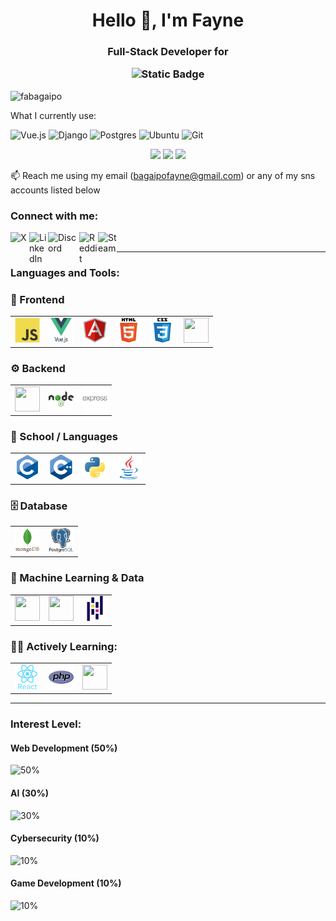 <h1 align="center">Hello 👋, I'm Fayne</h1>
<h3 align="center">
  
  Full-Stack Developer for

![Static Badge](https://img.shields.io/badge/HQZen-%230374C7?style=for-the-badge&logo=data%3Aimage%2Fpng%3Bbase64%2CiVBORw0KGgoAAAANSUhEUgAAAC0AAAAtCAMAAAANxBKoAAAAOVBMVEUAj%2FX7%2Fv6z4PeS0PYCkPcAiPE5p%2FX%2F%2F%2F%2F%2B%2F%2F8AivWHzPQbmO%2B75PdfuPHo9%2FtEqenG6vig2fPV7%2FcJUyNhAAABMklEQVRIx%2B2VzXLDIAyEwZYsCf%2FE7fs%2FbCXkJjgG0s700pnswQf587IjEA7hrf8gNImUJZBcxCs8p9G0lq9wzbU0yxMsE2UtCAW9eHG60tFEw8l7oFyt0MSR%2BUoTqzdWaOazN9zpmjdTQQME0dxRY%2FMrGgBxXgdz1iW7uc013MbNG9KiPXe2TbtyMTrcSyI5ga3k3rFJM%2B05QXTUvuBWTwxh%2BmY5ByHq0Jb9sNXH9nGzjrf6TcfDvojLOuO8dXLnFuQEn2nS84u7bSa3cx8JAoq2MmW4SVuCXRNo13U%2FZenSTFuaAioIhvupatJRp0GcNTkde7TPDjzOd8d7KCbtkQR%2FRbfn8oluzeVl5qE58%2Ff7RIobQtYxVe8TNXJB5a6qXFa%2BIXAqHdWfyWldAt6%2FiT%2FSF9WPEQeg4K2JAAAAAElFTkSuQmCC&link=hqzen.com)
</h3>

<p align="left"> 
  <img src="https://komarev.com/ghpvc/?username=fabagaipo&label=Profile%20views&color=0e75b6&style=flat" alt="fabagaipo" />

  What I currently use:
  
  ![Vue.js](https://img.shields.io/badge/vuejs-%2335495e.svg?style=for-the-badge&logo=vuedotjs&logoColor=%234FC08D)
  ![Django](https://img.shields.io/badge/django-%23092E20.svg?style=for-the-badge&logo=django&logoColor=white)
  ![Postgres](https://img.shields.io/badge/postgres-%23316192.svg?style=for-the-badge&logo=postgresql&logoColor=white)
  ![Ubuntu](https://img.shields.io/badge/Ubuntu-E95420?style=for-the-badge&logo=ubuntu&logoColor=white)
  ![Git](https://img.shields.io/badge/git-%23F05033.svg?style=for-the-badge&logo=git&logoColor=white)

</p>

<p align="center"> 
  <img width="200px" src="https://media1.tenor.com/m/BP70qe8X0J8AAAAC/crycat-crying-cat.gif" />
  <img width="335px" src="https://media1.tenor.com/m/bCfpwMjfAi0AAAAC/cat-typing.gif" />
  <img width="200" src="https://media.tenor.com/9x_peML9tKQAAAAM/sad-cat.gif" />
</p>

📫 Reach me using my email (bagaipofayne@gmail.com) or any of my sns accounts listed below

<h3 align="left">Connect with me:</h3>
<p align="left">
    <a href="https://x.com/infaynety" target="_blank"><img align="left" alt="X" width="30px" src="https://upload.wikimedia.org/wikipedia/commons/thumb/c/ce/X_logo_2023.svg/640px-X_logo_2023.svg.png" /></a>
    <a href="https://linkedin.com/in/fabagaipo" target="_blank"><img align="left" alt="LinkedIn" width="30px" src="https://upload.wikimedia.org/wikipedia/commons/c/ca/LinkedIn_logo_initials.png" /></a>
    <a href="http://discordapp.com/users/548838201549258772" target="_blank"><img align="left" alt="Discord" width="50px" src="https://logos-world.net/wp-content/uploads/2020/12/Discord-Logo-700x394.png" /></a>
    <a href="https://reddit.com/user/fayayay" target="_blank"><img align="left" alt="Reddit" width="30px" src="https://upload.wikimedia.org/wikipedia/commons/thumb/a/aa/Snoo.svg/640px-Snoo.svg.png" /></a>
    <a href="https://steamcommunity.com/id/yippiefay/" target="_blank"><img align="left" alt="Steam" width="30px" src="https://upload.wikimedia.org/wikipedia/commons/thumb/8/83/Steam_icon_logo.svg/800px-Steam_icon_logo.svg.png" /></a>
</p>

<br />

---

<h3 align="left">Languages and Tools:</h3>

### 🚀 Frontend
<table>
  <tr>
    <td align="center">
      <a href="https://developer.mozilla.org/en-US/docs/Web/JavaScript" target="_blank" rel="noreferrer">
        <img src="https://raw.githubusercontent.com/devicons/devicon/master/icons/javascript/javascript-original.svg" width="40" height="40"/>
      </a>
    </td>
    <td align="center">
      <a href="https://vuejs.org/" target="_blank" rel="noreferrer">
        <img src="https://raw.githubusercontent.com/devicons/devicon/master/icons/vuejs/vuejs-original-wordmark.svg" width="40" height="40"/>
      </a>
    </td>
    <td align="center">
      <a href="https://angularjs.org/" target="_blank" rel="noreferrer">
        <img src="https://raw.githubusercontent.com/devicons/devicon/master/icons/angularjs/angularjs-original.svg" width="40" height="40"/>
      </a>
    </td>
    <td align="center">
      <a href="https://www.w3.org/html/" target="_blank" rel="noreferrer">
        <img src="https://raw.githubusercontent.com/devicons/devicon/master/icons/html5/html5-original-wordmark.svg" width="40" height="40"/>
      </a>
    </td>
    <td align="center">
      <a href="https://www.w3schools.com/css/" target="_blank" rel="noreferrer">
        <img src="https://raw.githubusercontent.com/devicons/devicon/master/icons/css3/css3-original-wordmark.svg" width="40" height="40"/>
      </a>
    </td>
    <td align="center">
      <a href="https://getbootstrap.com" target="_blank" rel="noreferrer">
        <img src="https://upload.wikimedia.org/wikipedia/commons/b/b2/Bootstrap_logo.svg" width="40" height="40"/>
      </a>
    </td>
  </tr>
</table>

### ⚙️ Backend
<table>
  <tr>
    <td align="center">
      <a href="https://www.djangoproject.com/" target="_blank" rel="noreferrer">
        <img src="https://cdn.worldvectorlogo.com/logos/django.svg" width="40" height="40"/>
      </a>
    </td>
    <td align="center">
      <a href="https://nodejs.org" target="_blank" rel="noreferrer">
        <img src="https://raw.githubusercontent.com/devicons/devicon/master/icons/nodejs/nodejs-original-wordmark.svg" width="40" height="40"/>
      </a>
    </td>
    <td align="center">
      <a href="https://expressjs.com" target="_blank" rel="noreferrer">
        <img src="https://raw.githubusercontent.com/devicons/devicon/master/icons/express/express-original-wordmark.svg" width="40" height="40"/>
      </a>
    </td>
  </tr>
</table>

### 🏫 School / Languages
<table>
  <tr>
    <td align="center">
      <a href="https://www.cprogramming.com/" target="_blank" rel="noreferrer">
        <img src="https://raw.githubusercontent.com/devicons/devicon/master/icons/c/c-original.svg" width="40" height="40"/>
      </a>
    </td>
    <td align="center">
      <a href="https://www.w3schools.com/cpp/" target="_blank" rel="noreferrer">
        <img src="https://raw.githubusercontent.com/devicons/devicon/master/icons/cplusplus/cplusplus-original.svg" width="40" height="40"/>
      </a>
    </td>
    <td align="center">
      <a href="https://www.python.org" target="_blank" rel="noreferrer">
        <img src="https://raw.githubusercontent.com/devicons/devicon/master/icons/python/python-original.svg" width="40" height="40"/>
      </a>
    </td>
    <td align="center">
      <a href="https://www.java.com" target="_blank" rel="noreferrer">
        <img src="https://raw.githubusercontent.com/devicons/devicon/master/icons/java/java-original.svg" width="40" height="40"/>
      </a>
    </td>
  </tr>
</table>

### 🗄️ Database
<table>
  <tr>
    <td align="center">
      <a href="https://www.mongodb.com/" target="_blank" rel="noreferrer">
        <img src="https://raw.githubusercontent.com/devicons/devicon/master/icons/mongodb/mongodb-original-wordmark.svg" width="40" height="40"/>
      </a>
    </td>
    <td align="center">
      <a href="https://www.postgresql.org/" target="_blank" rel="noreferrer">
        <img src="https://raw.githubusercontent.com/devicons/devicon/master/icons/postgresql/postgresql-original-wordmark.svg" width="40" height="40"/>
      </a>
    </td>
  </tr>
</table>

### 🤖 Machine Learning & Data
<table>
  <tr>
    <td align="center">
      <a href="https://scikit-learn.org/" target="_blank" rel="noreferrer">
        <img src="https://upload.wikimedia.org/wikipedia/commons/0/05/Scikit_learn_logo_small.svg" width="40" height="40"/>
      </a>
    </td>
    <td align="center">
      <a href="https://www.tensorflow.org" target="_blank" rel="noreferrer">
        <img src="https://www.vectorlogo.zone/logos/tensorflow/tensorflow-icon.svg" width="40" height="40"/>
      </a>
    </td>
    <td align="center">
      <a href="https://pandas.pydata.org/" target="_blank" rel="noreferrer">
        <img src="https://raw.githubusercontent.com/devicons/devicon/master/icons/pandas/pandas-original.svg" width="40" height="40"/>
      </a>
    </td>
  </tr>
</table>

### 🧑‍🏫 Actively Learning:
<table>
  <tr>
    <td align="center">
      <a href="https://reactjs.org/" target="_blank" rel="noreferrer">
        <img src="https://raw.githubusercontent.com/devicons/devicon/master/icons/react/react-original-wordmark.svg" width="40" height="40"/>
      </a>
    </td>
    <td align="center">
      <a href="https://www.php.net/" target="_blank" rel="noreferrer">
        <img src="https://raw.githubusercontent.com/devicons/devicon/master/icons/php/php-original.svg" width="40" height="40"/>
      </a>
    </td>
    <td align="center">
      <a href="https://laravel.com/" target="_blank" rel="noreferrer">
        <img src="https://upload.wikimedia.org/wikipedia/commons/thumb/9/9a/Laravel.svg/2560px-Laravel.svg.png" width="40" height="40"/>
      </a>
    </td>
  </tr>
</table>

---

### Interest Level:

#### Web Development (50%)
![50%](https://progress-bar.xyz/50)

#### AI (30%)
![30%](https://progress-bar.xyz/30)

#### Cybersecurity (10%)
![10%](https://progress-bar.xyz/10)

#### Game Development (10%)
![10%](https://progress-bar.xyz/10)
